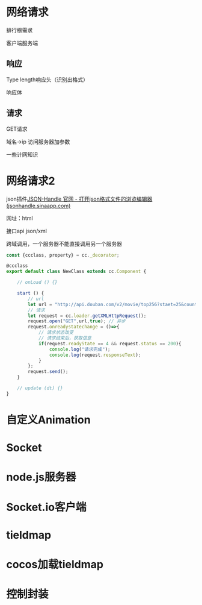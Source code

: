 # 网络请求

排行榜需求

客户端服务端

## 响应

Type length响应头（识别出格式）

响应体

## 请求

GET请求

域名->ip 访问服务器加参数

一些计网知识

# 网络请求2

json插件[JSON-Handle 官网 - 打开json格式文件的浏览编辑器 (jsonhandle.sinaapp.com)](http://jsonhandle.sinaapp.com/)

网址：html

接口api json/xml

跨域调用，一个服务器不能直接调用另一个服务器

```typescript
const {ccclass, property} = cc._decorator;

@ccclass
export default class NewClass extends cc.Component {

    // onLoad () {}

    start () {
        // url
        let url = "http://api.douban.com/v2/movie/top256?staet=25&count=25";
        // 请求
        let request = cc.loader.getXMLHttpRequest();
        request.open("GET",url,true); // 异步
        request.onreadystatechange = ()=>{
            // 请求状态改变
            // 请求结束后，获取信息
            if(request.readyState == 4 && request.status == 200){
                console.log("请求完成");
                console.log(request.responseText);
            }
        };
        request.send();
    }

    // update (dt) {}
}
```

# 自定义Animation



# Socket

# node.js服务器

# Socket.io客户端

# tieldmap

# cocos加载tieldmap

# 控制封装


